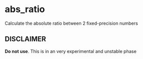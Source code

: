 # abs_ratio
Calculate the absolute ratio between 2 fixed-precision numbers

## DISCLAIMER

**Do not use**. This is in an very experimental and unstable phase
